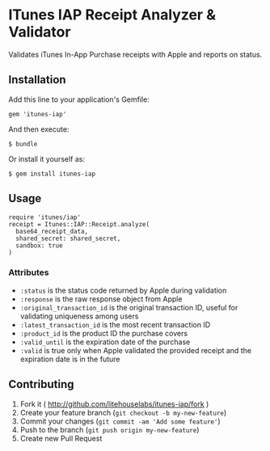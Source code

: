 # ITunes IAP Receipt Analyzer & Validator

Validates iTunes In-App Purchase receipts with Apple and reports on status.

## Installation

Add this line to your application's Gemfile:

    gem 'itunes-iap'

And then execute:

    $ bundle

Or install it yourself as:

    $ gem install itunes-iap

## Usage

    require 'itunes/iap'
    receipt = Itunes::IAP::Receipt.analyze(
      base64_receipt_data,
      shared_secret: shared_secret,
      sandbox: true
    )

### Attributes

- `:status` is the status code returned by Apple during validation
- `:response` is the raw response object from Apple
- `:original_transaction_id` is the original transaction ID, useful for validating uniqueness among users
- `:latest_transaction_id` is the most recent transaction ID
- `:product_id` is the product ID the purchase covers
- `:valid_until` is the expiration date of the purchase
- `:valid` is true only when Apple validated the provided receipt and the expiration date is in the future

## Contributing

1. Fork it ( http://github.com/litehouselabs/itunes-iap/fork )
2. Create your feature branch (`git checkout -b my-new-feature`)
3. Commit your changes (`git commit -am 'Add some feature'`)
4. Push to the branch (`git push origin my-new-feature`)
5. Create new Pull Request
